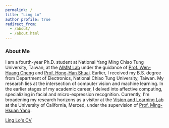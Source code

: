 ```yaml
---
permalink: /
title: "Ling Lo"
author profile: true
redirect_from: 
  - /about/
  - /about.html
---
```

### About Me
I am a fourth-year Ph.D. student at National Yang Ming Chiao Tung University, Taiwan, at the [AIMM Lab](https://aimm.cmlab.csie.ntu.edu.tw/index.html) under the guidance of [Prof. Wen-Huang Cheng](https://www.csie.ntu.edu.tw/zh_tw/member/Faculty/%E9%84%AD%E6%96%87%E7%9A%87-Wen-Huang-Cheng-80704716) and [Prof. Hong-Han Shuai](https://basiclab.lab.nycu.edu.tw/). Earlier, I received my B.S. degree from Department of Electronics, National Chiao Tung University, Taiwan. 
My research lies at the intersection of computer vision and machine learning. In the earlier stages of my academic career, I delved into affective computing, specializing in facial and micro-expression recognition.
Currently, I'm broadening my research horizons as a visitor at the [Vision and Learning Lab](http://vllab.ucmerced.edu/) at the University of California, Merced, under the supervision of [Prof. Ming-Hsuan Yang](https://faculty.ucmerced.edu/mhyang/). 

[Ling Lo's CV](../CV_2024.pdf)

